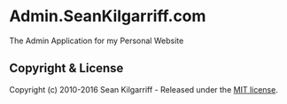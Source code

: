 # Admin.SeanKilgarriff.com
The Admin Application for my Personal Website

## Copyright & License

Copyright (c) 2010-2016 Sean Kilgarriff - Released under the [MIT license](/LICENSE.md).
